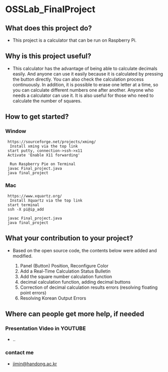 # OSSLab_FinalProject

## What does this project do? 
  * This project is a calculator that can be run on Raspberry Pi.


## Why is this project useful?
  * This calculator has the advantage of being able to calculate decimals easily. And anyone can use it easily because it is calculated by pressing the button directly. You can also check the calculation process continuously. In addition, it is possible to erase one letter at a time, so you can calculate different numbers one after another.
    Anyone who needs a calculator can use it. It is also useful for those who need to calculate the number of squares.
  
  
## How to get started?
  ### Window
     https://sourceforge.net/projects/xming/
      Install xming via the top link
     start putty, connection->ssh->x11
     Activate 'Enable X11 forwarding'
     
      Run Raspberry Pie on Terminal
     javac Final_project.java
     java final_project
    
  ### Mac
     https://www.xquartz.org/
      Install Xquartz via the top link
     start terminal
     ssh -X pi@ip_add
     
     javac Final_project.java
     java final_project
    

## What your contribution to your project?
  
  * Based on the open source code, the contents below were added and modified.

    1) Panel (Button) Position, Reconfigure Color 
    2) Add a Real-Time Calculation Status Bulletin 
    3) Add the square number calculation function
    4) decimal calculation function, adding decimal buttons
    5) Correction of decimal calculation results errors (resolving floating point errors) 
    6) Resolving Korean Output Errors



## Where can people get more help, if needed
  ### Presentation Video in YOUTUBE
   * ..
 ### contact me
   * jimin@handong.ac.kr
  


